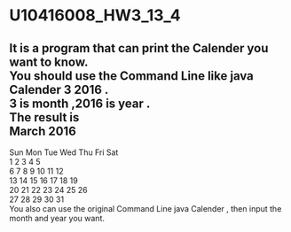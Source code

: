 # U10416008_HW3_13_4

It is a program that can print the Calender you want to know.  
You should use the Command Line like java Calender 3 2016 .  
3 is month ,2016 is year .  
The result is  
         March 2016  
-----------------------------  
 Sun Mon Tue Wed Thu Fri Sat  
           1   2   3   4   5   
   6   7   8   9  10  11  12  
  13  14  15  16  17  18  19  
  20  21  22  23  24  25  26  
  27  28  29  30  31  
You also can use the original Command Line java Calender , then input the month and year you want.  

